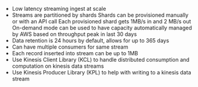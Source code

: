 - Low latency streaming ingest at scale
- Streams are partitioned by shards
		Shards can be provisioned manually or with an API call
		Each provisioned shard gets 1MB/s in and 2 MB/s out
		On-demand mode can be used to have capacity automatically managed by AWS based on throughput peak in last 30 days
- Data retention is 24 hours by default, allows for up to 365 days
- Can have multiple consumers for same stream
- Each record inserted into stream can be up to 1MB
- Use Kinesis Client Library (KCL) to handle distributed consumption and computation on kinesis data streams
- Use Kinesis Producer Library (KPL) to help with writing to a kinesis data stream